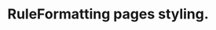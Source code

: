 <!-- This is the general documentation layout. Add or remove any sections as needed, but try to stay consistent across components. -->

# RuleFormatting pages styling.
